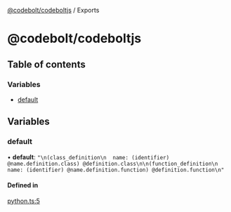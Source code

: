 [@codebolt/codeboltjs](README.md) / Exports

# @codebolt/codeboltjs

## Table of contents

### Variables

- [default](modules.md#default)

## Variables

### default

• **default**: ``"\n(class_definition\n  name: (identifier) @name.definition.class) @definition.class\n\n(function_definition\n  name: (identifier) @name.definition.function) @definition.function\n"``

#### Defined in

[python.ts:5](https://github.com/codeboltai/codeboltjs/blob/1ae9852f107cfee4a652d6d80c0a92c9344ec151/src/utils/parse-source-code/queries/python.ts#L5)
